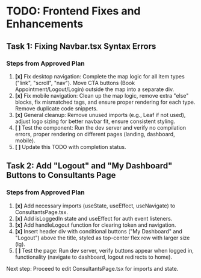 # TODO: Frontend Fixes and Enhancements

## Task 1: Fixing Navbar.tsx Syntax Errors

### Steps from Approved Plan
1. **[x]** Fix desktop navigation: Complete the map logic for all item types ("link", "scroll", "nav"). Move CTA buttons (Book Appointment/Logout/Login) outside the map into a separate div.
2. **[x]** Fix mobile navigation: Clean up the map logic, remove extra "else" blocks, fix mismatched tags, and ensure proper rendering for each type. Remove duplicate code snippets.
3. **[x]** General cleanup: Remove unused imports (e.g., Leaf if not used), adjust logo sizing for better navbar fit, ensure consistent styling.
4. **[ ]** Test the component: Run the dev server and verify no compilation errors, proper rendering on different pages (landing, dashboard, mobile).
5. **[ ]** Update this TODO with completion status.

## Task 2: Add "Logout" and "My Dashboard" Buttons to Consultants Page

### Steps from Approved Plan
1. **[x]** Add necessary imports (useState, useEffect, useNavigate) to ConsultantsPage.tsx.
2. **[x]** Add isLoggedIn state and useEffect for auth event listeners.
3. **[x]** Add handleLogout function for clearing token and navigation.
4. **[x]** Insert header div with conditional buttons ("My Dashboard" and "Logout") above the title, styled as top-center flex row with larger size (lg).
5. **[ ]** Test the page: Run dev server, verify buttons appear when logged in, functionality (navigate to dashboard, logout redirects to home).

Next step: Proceed to edit ConsultantsPage.tsx for imports and state.
